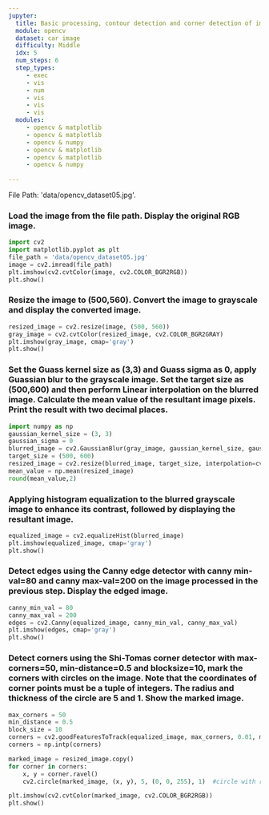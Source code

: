 ```yaml
---
jupyter:
  title: Basic processing, contour detection and corner detection of image
  module: opencv
  dataset: car image
  difficulty: Middle
  idx: 5
  num_steps: 6
  step_types:
     - exec
     - vis
     - num
     - vis
     - vis
     - vis
  modules: 
     - opencv & matplotlib
     - opencv & matplotlib
     - opencv & numpy
     - opencv & matplotlib
     - opencv & matplotlib
     - opencv & numpy
   
---
```


File Path: 'data/opencv_dataset05.jpg'. 
### Load the image from the file path. Display the original RGB image.
```python
import cv2
import matplotlib.pyplot as plt
file_path = 'data/opencv_dataset05.jpg'
image = cv2.imread(file_path)
plt.imshow(cv2.cvtColor(image, cv2.COLOR_BGR2RGB))
plt.show()
```

### Resize the image to (500,560). Convert the image to grayscale and display the converted image.
```python
resized_image = cv2.resize(image, (500, 560))
gray_image = cv2.cvtColor(resized_image, cv2.COLOR_BGR2GRAY)
plt.imshow(gray_image, cmap='gray')
plt.show()
```

### Set the Guass kernel size as (3,3) and Guass sigma as 0, apply Guassian blur to the grayscale image. Set the target size as (500,600) and then perform Linear interpolation on the blurred image. Calculate the mean value of the resultant image pixels. Print the result with two decimal places.
```python
import numpy as np
gaussian_kernel_size = (3, 3)
gaussian_sigma = 0
blurred_image = cv2.GaussianBlur(gray_image, gaussian_kernel_size, gaussian_sigma)
target_size = (500, 600)
resized_image = cv2.resize(blurred_image, target_size, interpolation=cv2.INTER_LINEAR)
mean_value = np.mean(resized_image)
round(mean_value,2)
```

### Applying histogram equalization to the blurred grayscale image to enhance its contrast, followed by displaying the resultant image.
```python
equalized_image = cv2.equalizeHist(blurred_image)
plt.imshow(equalized_image, cmap='gray')
plt.show()
```

### Detect edges using the Canny edge detector with canny min-val=80 and canny max-val=200 on the image processed in the previous step. Display the edged image.
```python
canny_min_val = 80
canny_max_val = 200
edges = cv2.Canny(equalized_image, canny_min_val, canny_max_val)
plt.imshow(edges, cmap='gray')
plt.show()
```

### Detect corners using the Shi-Tomas corner detector with max-corners=50, min-distance=0.5 and blocksize=10, mark the corners with circles on the image. Note that the coordinates of corner points must be a tuple of integers. The radius and thickness of the circle are 5 and 1. Show the marked image.
```python
max_corners = 50
min_distance = 0.5
block_size = 10
corners = cv2.goodFeaturesToTrack(equalized_image, max_corners, 0.01, min_distance, blockSize=block_size)
corners = np.intp(corners)

marked_image = resized_image.copy()
for corner in corners:
    x, y = corner.ravel()
    cv2.circle(marked_image, (x, y), 5, (0, 0, 255), 1)  #circle with radius 5 and thickness 1

plt.imshow(cv2.cvtColor(marked_image, cv2.COLOR_BGR2RGB))
plt.show()
```

